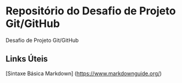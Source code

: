 # Repositório do Desafio de Projeto Git/GitHub
Desafio de Projeto Git/GitHub

## Links Úteis
[Sintaxe Básica Markdown] (https://www.markdownguide.org/)
